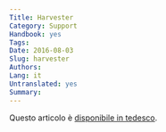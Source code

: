 ```yaml
---
Title: Harvester
Category: Support
Handbook: yes
Tags:
Date: 2016-08-03
Slug: harvester
Authors:
Lang: it
Untranslated: yes
Summary:
---
```


Questo articolo è [disponibile in tedesco](/de/support/harvester).
